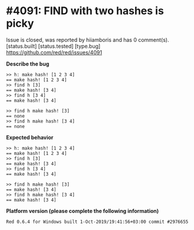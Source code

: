 
#4091: FIND with two hashes is picky
================================================================================
Issue is closed, was reported by hiiamboris and has 0 comment(s).
[status.built] [status.tested] [type.bug]
<https://github.com/red/red/issues/4091>

**Describe the bug**
```
>> h: make hash! [1 2 3 4]
== make hash! [1 2 3 4]
>> find h [3]
== make hash! [3 4]
>> find h [3 4]
== make hash! [3 4]

>> find h make hash! [3]
== none
>> find h make hash! [3 4]
== none
```

**Expected behavior**
```
>> h: make hash! [1 2 3 4]
== make hash! [1 2 3 4]
>> find h [3]
== make hash! [3 4]
>> find h [3 4]
== make hash! [3 4]

>> find h make hash! [3]
== make hash! [3 4]
>> find h make hash! [3 4]
== make hash! [3 4]
```

**Platform version (please complete the following information)**
```
Red 0.6.4 for Windows built 1-Oct-2019/19:41:56+03:00 commit #2976655
```



